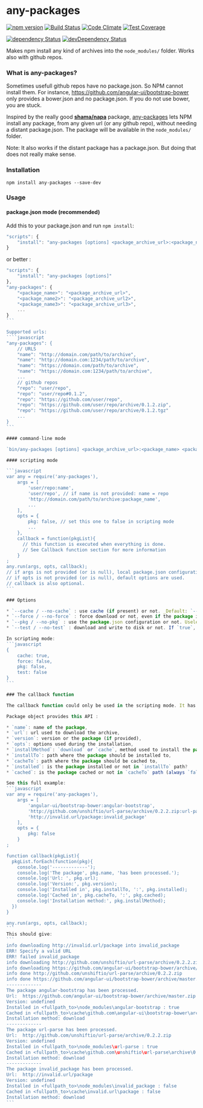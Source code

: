 any-packages
============
[![npm version](https://badge.fury.io/js/any-packages.svg)](http://badge.fury.io/js/any-packages)
[![Build Status](http://img.shields.io/travis/msieurtoph/any-packages.svg)](https://travis-ci.org/msieurtoph/any-packages) [![Code Climate](https://codeclimate.com/github/msieurtoph/any-packages/badges/gpa.svg)](https://codeclimate.com/github/msieurtoph/any-packages) [![Test Coverage](https://codeclimate.com/github/msieurtoph/any-packages/badges/coverage.svg)](https://codeclimate.com/github/msieurtoph/any-packages)

[![dependency Status](http://img.shields.io/david/msieurtoph/any-packages.svg?style=flat)](https://david-dm.org/msieurtoph/any-packages#info=dependencies) [![devDependency Status](http://img.shields.io/david/dev/msieurtoph/any-packages.svg?style=flat)](https://david-dm.org/msieurtoph/any-packages#info=devDependencies)



Makes npm install any kind of archives into the `node_modules/` folder. Works also with github repos.

### What is any-packages?

Sometimes usefull github repos have no package.json. So NPM cannot install them.
For instance, https://github.com/angular-ui/bootstrap-bower only provides a bower.json and no package.json. If you do not use bower, you are stuck.

Inspired by the really good **[shama/napa](https://github.com/shama/napa)** package, [any-packages](https://github.com/msieurtoph/any-packages) lets NPM install any package, from any given url (or any github  repo), without needing a distant package.json. The package will be available in the `node_modules/` folder.

Note: It also works if the distant package has a package.json. But doing that does not really make sense.

### Installation

`npm install any-packages --save-dev`

### Usage

#### package.json mode (recommended)

Add this to your package.json and run `npm install`:
```javascript
"scripts": {
    "install": "any-packages [options] <package_archive_url>:<package_name> <package_archive_url2>:<package_name2> [...]"
}
```
or better :
````javascript
"scripts": {
    "install": "any-packages [options]"
},
"any-packages": {
    "<package_name>": "<package_archive_url>",
    "<package_name2>": "<package_archive_url2>",
    "<package_name3>": "<package_archive_url3>",
    ...
}
```

Supported urls:
````javascript
"any-packages": {
    // URLS
    "name": "http://domain.com/path/to/archive",
    "name": "http://domain.com:1234/path/to/archive",
    "name": "https://domain.com/path/to/archive",
    "name": "https://domain.com:1234/path/to/archive",
    ...
    // github repos
    "repo": "user/repo",
    "repo": "user/repo#0.1.2",
    "repo": "https://github.com/user/repo",
    "repo": "https://github.com/user/repo/archive/0.1.2.zip",
    "repo": "https://github.com/user/repo/archive/0.1.2.tgz"
    ...
}
```

#### command-line mode

`bin/any-packages [options] <package_archive_url>:<package_name> <package_archive_url2>:<package_name2> ...`

#### scripting mode

```javascript
var any = require('any-packages'),
    args = [
        'user/repo:name',
        'user/repo', // if name is not provided: name = repo
        'http://domain.com/path/to/archive:package_name',
        ...
    ],
    opts = {
        pkg: false, // set this one to false in scripting mode
        ...
    },
    callback = function(pkgList){
      // this function is executed when everything is done.
      // See Callback function section for more information
    }
;
any.run(args, opts, callback);
// if args is not provided (or is null), local package.json configuration will be used.
// if opts is not provided (or is null), default options are used.
// callback is also optional.
```

### Options

* `--cache / --no-cache` : use cache (if present) or not. _Default: `--cache / true`_
* `--force / --no-force` : force download or not, even if the package is already present in cache. _Default: `--no-force / false`_
* `--pkg / --no-pkg` : use the package.json configuration or not. Useless in package.json usage, but usefull in scripting mode or in command-line. If `false`, the `any-packages` property of the package.json is ignored and only the passed arguments will be used. _Default: `--pkg / true`_
* `--test / --no-test` : download and write to disk or not. If `true`, it by-pass the real download phase, processing only outputs. _Default: `--no-test / false`_

In scripting mode:
```javascript
{
    cache: true,
    force: false,
    pkg: false,
    test: false
}
```

### The callback function

The callback function could only be used in the scripting mode. It has only one parameter : an array of Package objects.

Package object provides this API :

* `name`: name of the package,
* `url`: url used to download the archive,
* `version`: version or the package (if provided),
* `opts`: options used during the installation,
* `installMethod`: `download` or `cache`, method used to install the package,
* `installTo`: path where the package should be installed to,
* `cacheTo`: path where the package should be cached to,
* `installed`: is the package installed or not in `installTo` path?
* `cached`: is the package cached or not in `cacheTo` path (always `false` if `opts.cache=false`)?

See this full example:
```javascript
var any = require('any-packages'),
    args = [
        'angular-ui/bootstrap-bower:angular-bootstrap',
        'http://github.com/unshiftio/url-parse/archive/0.2.2.zip:url-parse',
        'http://invalid.url/package:invalid_package'
    ],
    opts = {
        pkg: false
    }
;

function callback(pkgList){
  pkgList.forEach(function(pkg){
    console.log('-------------');
    console.log('The package', pkg.name, 'has been processed.');
    console.log('Url: ', pkg.url);
    console.log('Version:', pkg.version);
    console.log('Installed in', pkg.installTo, ':', pkg.installed);
    console.log('Cached in', pkg.cacheTo, ':', pkg.cached);
    console.log('Installation method:', pkg.installMethod);
  })
}

any.run(args, opts, callback);
```
This should give:
```
info downloading http://invalid.url/package into invalid_package
ERR! Specify a valid URL
ERR! failed invalid_package
info downloading http://github.com/unshiftio/url-parse/archive/0.2.2.zip into url-parse
info downloading https://github.com/angular-ui/bootstrap-bower/archive/master.zip into angular-bootstrap
info done http://github.com/unshiftio/url-parse/archive/0.2.2.zip
info done https://github.com/angular-ui/bootstrap-bower/archive/master.zip
-------------
The package angular-bootstrap has been processed.
Url:  https://github.com/angular-ui/bootstrap-bower/archive/master.zip
Version: undefined
Installed in <fullpath_to>\node_modules\angular-bootstrap : true
Cached in <fullpath_to>\cache\github.com\angular-ui\bootstrap-bower\archive\master.zip : true
Installation method: download
-------------
The package url-parse has been processed.
Url:  http://github.com/unshiftio/url-parse/archive/0.2.2.zip
Version: undefined
Installed in <fullpath_to>\node_modules\url-parse : true
Cached in <fullpath_to>\cache\github.com\unshiftio\url-parse\archive\0.2.2.zip : true
Installation method: download
-------------
The package invalid_package has been processed.
Url:  http://invalid.url/package
Version: undefined
Installed in <fullpath_to>\node_modules\invalid_package : false
Cached in <fullpath_to>\cache\invalid.url\package : false
Installation method: download
```
